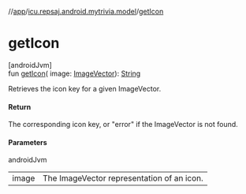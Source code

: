 //[app](../../index.md)/[icu.repsaj.android.mytrivia.model](index.md)/[getIcon](get-icon.md)

# getIcon

[androidJvm]\
fun [getIcon](get-icon.md)(
image: [ImageVector](https://developer.android.com/reference/kotlin/androidx/compose/ui/graphics/vector/ImageVector.html)): [String](https://kotlinlang.org/api/latest/jvm/stdlib/kotlin/-string/index.html)

Retrieves the icon key for a given ImageVector.

#### Return

The corresponding icon key, or &quot;error&quot; if the ImageVector is not found.

#### Parameters

androidJvm

|       |                                            |
|-------|--------------------------------------------|
| image | The ImageVector representation of an icon. |
